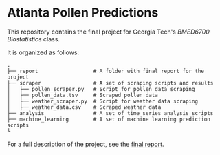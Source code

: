 # Atlanta Pollen Predictions

This repository contains the final project for Georgia Tech's *BMED6700 Biostatistics* class.

It is organized as follows:

    .
    ├── report                  # A folder with final report for the project
    ├── scraper                 # A set of scraping scripts and results
    │   ├── pollen_scraper.py   # Script for pollen data scraping
    │   ├── pollen_data.tsv     # Scraped pollen data
    │   ├── weather_scraper.py  # Script for weather data scraping
    │   ├── weather_data.csv    # Scraped weather data
    ├── analysis                # A set of time series analysis scripts
    ├── machine_learning        # A set of machine learning prediction scripts
    └

For a full description of the project, see the [final report](https://github.com/tomasbruna/pollen-predictions/blob/master/report/report.pdf).

